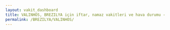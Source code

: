 ```yaml
---
layout: vakit_dashboard
title: VALINHOS, BREZILYA için iftar, namaz vakitleri ve hava durumu - ilçe/eyalet seç
permalink: /BREZILYA/VALINHOS/
---
```


<script type="text/javascript">
  var GLOBAL_COUNTRY = 'BREZILYA';
  var GLOBAL_CITY = 'VALINHOS';
  var GLOBAL_STATE = '';
  var lat = 72;
  var lon = 21;
</script>
